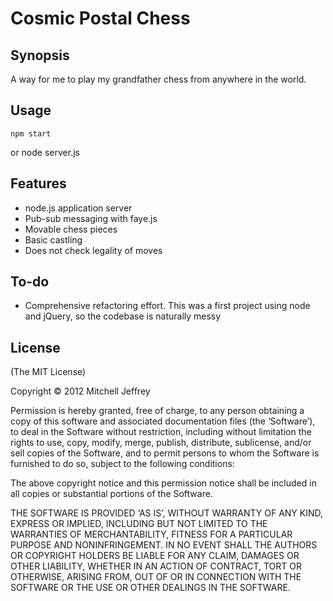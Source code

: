 Cosmic Postal Chess
=======

Synopsis
--------
A way for me to play my grandfather chess from anywhere in the world.

Usage
-----
	npm start
or
	node server.js

Features
--------
* node.js application server
* Pub-sub messaging with faye.js
* Movable chess pieces
* Basic castling
* Does not check legality of moves
 
To-do
-----
* Comprehensive refactoring effort. This was a first project using node and jQuery, so the codebase is naturally messy

License
-------
(The MIT License)

Copyright © 2012 Mitchell Jeffrey

Permission is hereby granted, free of charge, to any person obtaining a copy of this software and associated documentation files (the ‘Software’), to deal in the Software without restriction, including without limitation the rights to use, copy, modify, merge, publish, distribute, sublicense, and/or sell copies of the Software, and to permit persons to whom the Software is furnished to do so, subject to the following conditions:

The above copyright notice and this permission notice shall be included in all copies or substantial portions of the Software.

THE SOFTWARE IS PROVIDED ‘AS IS’, WITHOUT WARRANTY OF ANY KIND, EXPRESS OR IMPLIED, INCLUDING BUT NOT LIMITED TO THE WARRANTIES OF MERCHANTABILITY, FITNESS FOR A PARTICULAR PURPOSE AND NONINFRINGEMENT. IN NO EVENT SHALL THE AUTHORS OR COPYRIGHT HOLDERS BE LIABLE FOR ANY CLAIM, DAMAGES OR OTHER LIABILITY, WHETHER IN AN ACTION OF CONTRACT, TORT OR OTHERWISE, ARISING FROM, OUT OF OR IN CONNECTION WITH THE SOFTWARE OR THE USE OR OTHER DEALINGS IN THE SOFTWARE.
